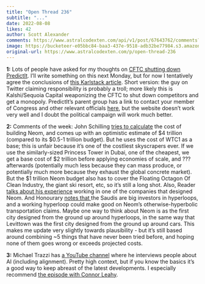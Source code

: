 ```yaml
---
title: "Open Thread 236"
subtitle: "..."
date: 2022-08-08
likes: 42
author: Scott Alexander
comments: https://www.astralcodexten.com/api/v1/post/67643762/comments?&all_comments=true
image: https://bucketeer-e05bbc84-baa3-437e-9518-adb32be77984.s3.amazonaws.com/public/images/b5688d4b-d622-4ea0-817d-f11a0812f6cd_1022x926.png
original-url: https://www.astralcodexten.com/p/open-thread-236
---
```

**1:** Lots of people have asked for my thoughts on [CFTC shutting down PredictIt](https://www.cftc.gov/PressRoom/PressReleases/8567-22). I’ll write something on this next Monday, but for now I tentatively agree the conclusions of [this Karlstack article](https://karlstack.substack.com/p/a-textbook-case-of-regulatory-capture). Short version: the guy on Twitter claiming responsibility is probably a troll; more likely this is Kalshi/Sequoia Capital weaponizing the CFTC to shut down competitors and get a monopoly. PredictIt’s parent group has a link to contact your member of Congress and other relevant officials [here](https://predictit.ac360.aristotleactioncenter.com/#/searchForMe), but the website doesn’t work very well and I doubt the political campaign will work much better.

**2:** Comments of the week: John Schilling [tries to calculate](https://astralcodexten.substack.com/p/model-city-monday-8122/comment/8113890) the cost of building Neom, and comes up with an optimistic estimate of $4 trillion (compared to its $0.5-1 trillion budget). But he uses the cost of WTC1 as a base; this is unfair because it’s one of the costliest skyscrapers ever. If we use the similarly-sized Princess Tower in Dubai, one of the cheapest, we get a base cost of $2 trillion before applying economies of scale, and ??? afterwards (potentially much less because they can mass produce, or potentially much more because they exhaust the global concrete market). But the $1 trillion Neom budget also has to cover the Floating Octagon Of Clean Industry, the giant ski resort, etc, so it’s still a long shot. Also, Reader [talks about his experience](https://astralcodexten.substack.com/p/model-city-monday-8122/comment/8112867) working in one of the companies that designed Neom. And Honourary [notes that ](https://astralcodexten.substack.com/p/model-city-monday-8122/comment/8118263)the Saudis are big investors in hyperloops, and a working hyperloop could make good on Neom’s otherwise-hyperbolic transportation claims. Maybe one way to think about Neom is as the first city designed from the ground up around hyperloops, in the same way that Levittown was the first city designed from the ground up around cars. This makes me update very slightly towards plausibility - but it’s still based around combining ~5 things that have never been tried before, and hoping none of them goes wrong or exceeds projected costs.

**3:** Michael Trazzi has [a YouTube channel](https://www.youtube.com/c/TheInsideView) where he interviews people about AI (including alignment). Pretty high context, but if you know the basics it’s a good way to keep abreast of the latest developments. I especially recommend [the episode with Connor Leahy](https://www.youtube.com/c/TheInsideView).
